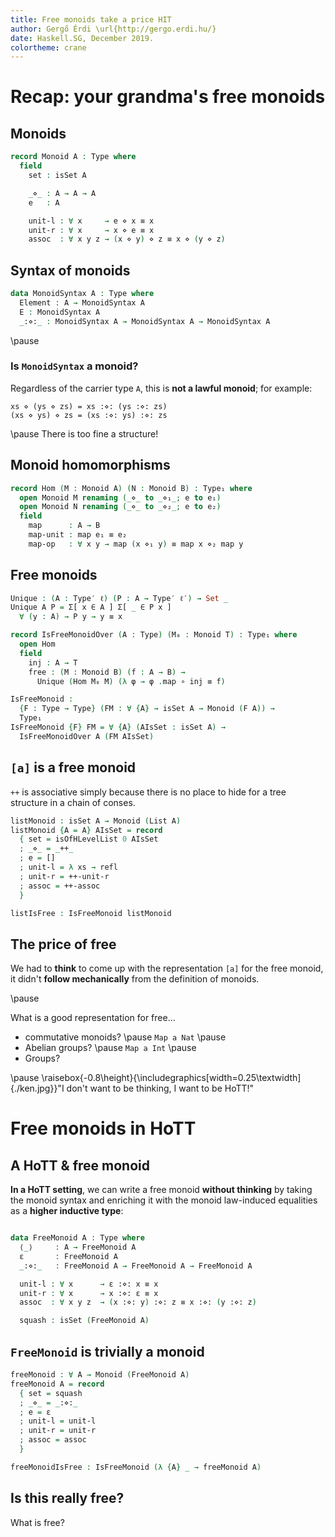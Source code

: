 ```yaml
---
title: Free monoids take a price HIT
author: Gergő Érdi \url{http://gergo.erdi.hu/}
date: Haskell.SG, December 2019.
colortheme: crane
---
```


# Recap: your grandma's free monoids

## Monoids

<!--
```agda
{-# OPTIONS --cubical --postfix-projections #-}

open import Cubical.Core.Everything renaming (Type to Type′)
open import Cubical.Foundations.Everything hiding (Type; assoc)

Type : Set _
Type = Type₀

variable
  ℓ ℓ′ : Level
  A B T : Type
```
-->

```agda
record Monoid A : Type where
  field
    set : isSet A

    _⋄_ : A → A → A
    e   : A

    unit-l : ∀ x     → e ⋄ x ≡ x
    unit-r : ∀ x     → x ⋄ e ≡ x
    assoc  : ∀ x y z → (x ⋄ y) ⋄ z ≡ x ⋄ (y ⋄ z)
```

## Syntax of monoids

```agda
data MonoidSyntax A : Type where
  Element : A → MonoidSyntax A
  E : MonoidSyntax A
  _:⋄:_ : MonoidSyntax A → MonoidSyntax A → MonoidSyntax A
```

\pause

### Is `MonoidSyntax` a monoid?

Regardless of the carrier type `A`, this is **not a lawful monoid**;
for example:

    xs ⋄ (ys ⋄ zs) = xs :⋄: (ys :⋄: zs)
    (xs ⋄ ys) ⋄ zs = (xs :⋄: ys) :⋄: zs

\pause
There is too fine a structure!

## Monoid homomorphisms

```agda
record Hom (M : Monoid A) (N : Monoid B) : Type₁ where
  open Monoid M renaming (_⋄_ to _⋄₁_; e to e₁)
  open Monoid N renaming (_⋄_ to _⋄₂_; e to e₂)
  field
    map      : A → B
    map-unit : map e₁ ≡ e₂
    map-op   : ∀ x y → map (x ⋄₁ y) ≡ map x ⋄₂ map y
```

## Free monoids

```agda
Unique : (A : Type′ ℓ) (P : A → Type′ ℓ′) → Set _
Unique A P = Σ[ x ∈ A ] Σ[ _ ∈ P x ]
  ∀ (y : A) → P y → y ≡ x
```

<!--
```agda
open import Cubical.Data.Sigma using (ΣPathP)

Unique→IsContr : ∀ (A : Type′ ℓ) (P : A → Type′ ℓ′) → (∀ x → isProp (P x)) → Unique A P → isContr (Σ A P)
Unique→IsContr A P PIsProp (x , Px , unique) = (x , Px) , λ { (y , Py) → sym (ΣPathP (unique y Py , r Py Px (unique y Py))) }
  where
    r : isOfHLevelDep 1 P
    r = isOfHLevel→isOfHLevelDep {n = 1} PIsProp
```
-->

```agda
record IsFreeMonoidOver (A : Type) (M₀ : Monoid T) : Type₁ where
  open Hom
  field
    inj : A → T
    free : (M : Monoid B) (f : A → B) →
      Unique (Hom M₀ M) (λ φ → φ .map ∘ inj ≡ f)

IsFreeMonoid :
  {F : Type → Type} (FM : ∀ {A} → isSet A → Monoid (F A)) →
  Type₁
IsFreeMonoid {F} FM = ∀ {A} (AIsSet : isSet A) →
  IsFreeMonoidOver A (FM AIsSet)
```

## `[a]` is a free monoid

`++` is associative simply because there is no place to hide for a
tree structure in a chain of conses.

<!--
```agda
open import Cubical.Data.List

foldr : (A → B → B) → B → List A → B
foldr f y [] = y
foldr f y (x ∷ xs) = f x (foldr f y xs)
```
-->

```agda
listMonoid : isSet A → Monoid (List A)
listMonoid {A = A} AIsSet = record
  { set = isOfHLevelList 0 AIsSet
  ; _⋄_ = _++_
  ; e = []
  ; unit-l = λ xs → refl
  ; unit-r = ++-unit-r
  ; assoc = ++-assoc
  }

listIsFree : IsFreeMonoid listMonoid
```

<!--
```agda
listIsFree {A = A} AIsSet = record
  { inj = [_]
  ; free = free
  }
  where
  free : ∀ {B} (M : Monoid B) (f : A → B) → Unique (Hom (listMonoid AIsSet) M) λ φ → Hom.map φ ∘ [_] ≡ f
  free {B = B} M f = hom , funExt (λ x → unit-r (f x)) , unique
    where
    open Monoid M

    hom : Hom (listMonoid AIsSet) M
    hom = record { map = foldr (λ x → f x ⋄_) e ; map-unit = refl ; map-op = map-op }
      where
      map-op : (xs ys : List A) →
        foldr (λ x → f x ⋄_) e (xs ++ ys) ≡ (foldr (λ x → f x ⋄_) e xs) ⋄ (foldr (λ x → f x ⋄_) e ys)
      map-op [] ys = sym (unit-l _)
      map-op (x ∷ xs) ys = cong (f x ⋄_) (map-op xs ys) ∙ sym (assoc (f x) _ _)

    open Hom hom

    unique : (φ : Hom (listMonoid AIsSet) M) → Hom.map φ ∘ [_] ≡ f → φ ≡ hom
    unique φ p = λ i → record
      { map = λ xs → pointwise xs i
      ; map-unit = isSet→isSet' set map-unit′ map-unit map-unit′ (λ _ → e) i
      ; map-op = λ xs ys → isSet→isSet' set (map-op′ xs ys) (map-op xs ys) (λ i → pointwise (xs ++ ys) i) (λ i → pointwise xs i ⋄ pointwise ys i) i
      }
      where
      open Hom φ renaming (map to map′; map-unit to map-unit′; map-op to map-op′)

      pointwise : ∀ xs → map′ xs ≡ map xs
      pointwise [] = map-unit′
      pointwise (x ∷ xs) = map-op′ [ x ] xs ∙ cong₂ _⋄_ (λ i → p i x) (pointwise xs)
```
-->

## The price of free

We had to **think** to come up with the representation `[a]` for the
free monoid, it didn't **follow mechanically** from the definition of
monoids.

\pause

What is a good representation for free...

* commutative monoids? \pause `Map a Nat` \pause
* Abelian groups? \pause `Map a Int` \pause
* Groups?

\pause
\raisebox{-0.8\height}{\includegraphics[width=0.25\textwidth]{./ken.jpg}}"I don't want to be thinking, I want to be HoTT!"

# Free monoids in HoTT

## A HoTT & free monoid

**In a HoTT setting**, we can write a free monoid **without thinking** by
taking the monoid syntax and enriching it with the monoid law-induced
equalities as a **higher inductive type**:

```agda
```

```agda
data FreeMonoid A : Type where
  ⟨_⟩     : A → FreeMonoid A
  ε       : FreeMonoid A
  _:⋄:_   : FreeMonoid A → FreeMonoid A → FreeMonoid A

  unit-l : ∀ x      → ε :⋄: x ≡ x
  unit-r : ∀ x      → x :⋄: ε ≡ x
  assoc  : ∀ x y z  → (x :⋄: y) :⋄: z ≡ x :⋄: (y :⋄: z)

  squash : isSet (FreeMonoid A)
```

<!--
```agda
elimIntoProp : (P : FreeMonoid A → Type) → (∀ x → isProp (P x))
             → (∀ x → P ⟨ x ⟩) → P ε → (∀ x y → P x → P y → P (x :⋄: y)) → ∀ x → P x
elimIntoProp P PIsProp P⟨_⟩ Pε P⋄ = go
  where
    go : ∀ x → P x
    go ⟨ x ⟩ = P⟨ x ⟩
    go ε = Pε
    go (x :⋄: y) = P⋄ x y (go x) (go y)
    go (unit-l x i) = isProp→PathP PIsProp (unit-l x) (P⋄ _ _ Pε (go x)) (go x) i
    go (unit-r x i) = isProp→PathP PIsProp (unit-r x) (P⋄ _ _ (go x) Pε) (go x) i
    go (assoc x y z i) = isProp→PathP PIsProp (assoc x y z) (P⋄ _ _ (P⋄ _ _ (go x) (go y)) (go z)) (P⋄ _ _ (go x) (P⋄ _ _ (go y) (go z))) i
    go (squash x y p q i j) = r (go x) (go y) (cong go p) (cong go q) (squash x y p q) i j
      where
      --
      --      _____
      --    _/     \_
      --   /        /
      -- go x      go y
      --  |\_     /|
      --  |  \___/ |
      --  |        |
      --  |    ____|
      --  |  _/ p  |\_
      --  | /      | /
      --  x        y
      --   \_    _/
      --     \__/
      --      q
      --
      --

      probe : PathP (λ i → PathP (λ j → P (squash x y p q i j)) (go x) (go y))
        (cong go p)
        (cong go q)
      probe = cong (cong go) (squash x y p q)

      r : isOfHLevelDep 2 P
      r = isOfHLevel→isOfHLevelDep {n = 2} (λ a → hLevelSuc 1 (P a) (PIsProp a))
```
-->

## `FreeMonoid` is trivially a monoid

```agda
freeMonoid : ∀ A → Monoid (FreeMonoid A)
freeMonoid A = record
  { set = squash
  ; _⋄_ = _:⋄:_
  ; e = ε
  ; unit-l = unit-l
  ; unit-r = unit-r
  ; assoc = assoc
  }

freeMonoidIsFree : IsFreeMonoid (λ {A} _ → freeMonoid A)
```

<!--
```agda
freeMonoidIsFree {A = A} AIsSet = record
  { inj = ⟨_⟩
  ; free = free
  -- ; free = λ M f → (hom-inj M f) , unique M f
  }
  where
  free : ∀ {B} (M : Monoid B) (f : A → B) → Unique (Hom (freeMonoid A) M) λ φ → Hom.map φ ∘ ⟨_⟩ ≡ f
  free {B = B} M f = hom , funExt (λ x → refl) , unique
    where
    open Monoid M renaming (unit-l to unit-l′; unit-r to unit-r′; assoc to assoc′)

    hom : Hom (freeMonoid A) M
    hom = record
      { map = map
      ; map-unit = refl
      ; map-op = λ x y → refl
      }
      where
        map : FreeMonoid A → B
        map ⟨ x ⟩ = f x
        map ε = e
        map (x :⋄: y) = map x ⋄ map y
        map (unit-l x i) = unit-l′ (map x) i
        map (unit-r x i) = unit-r′ (map x) i
        map (assoc x y z i) = assoc′ (map x) (map y) (map z) i
        map (squash x y p q i j) = set (map x) (map y) (cong map p) (cong map q) i j

    open Hom hom

    unique : (φ : Hom (freeMonoid A) M) →
      Hom.map φ ∘ ⟨_⟩ ≡ f → φ ≡ hom
    unique φ p = λ i → record
      { map = λ x → pointwise x i
      ; map-unit = isSet→isSet' set map-unit′ refl map-unit′ (λ _ → e) i
      ; map-op = λ x y → isSet→isSet' set (map-op′ x y) refl (λ i → pointwise (x :⋄: y) i) (λ i → pointwise x i ⋄ pointwise y i) i
      }
      where
      open Hom φ renaming (map to map′; map-unit to map-unit′; map-op to map-op′)

      pointwise : ∀ x → map′ x ≡ map x
      pointwise = elimIntoProp _ (λ x → set _ _) (λ x i → p i x)
        map-unit′
        (λ x y p q → map-op′ x y ∙ cong₂ _⋄_ p q)


module ListVsFreeMonoid (AIsSet : isSet A) where
  listIsSet : isSet (List A)
  listIsSet = isOfHLevelList 0 AIsSet

  fromList : List A → FreeMonoid A
  fromList [] = ε
  fromList (x ∷ xs) = ⟨ x ⟩ :⋄: fromList xs

  toList : FreeMonoid A → List A
  toList ⟨ x ⟩ = x ∷ []
  toList ε = []
  toList (x :⋄: y) = toList x ++ toList y
  toList (unit-l x i) = toList x
  toList (unit-r x i) = ++-unit-r (toList x) i
  toList (assoc x y z i) = ++-assoc (toList x) (toList y) (toList z) i
  toList (squash x y p q i j) = listIsSet (toList x) (toList y) (cong toList p) (cong toList q) i j

  toList-fromList : ∀ xs → toList (fromList xs) ≡ xs
  toList-fromList [] = refl
  toList-fromList (x ∷ xs) = cong (x ∷_) (toList-fromList xs)

  fromList-toList : ∀ x → fromList (toList x) ≡ x
  fromList-toList = elimIntoProp (λ m → fromList (toList m) ≡ m) (λ x → squash (fromList (toList x)) x)
      (unit-r ∘ _)
      refl
      (λ x y p q → sym (fromList-homo (toList x) (toList y)) ∙ cong₂ _:⋄:_ p q)
    where
      fromList-homo : ∀ xs ys → fromList xs :⋄: fromList ys ≡ fromList (xs ++ ys)
      fromList-homo [] ys = unit-l (fromList ys)
      fromList-homo (x ∷ xs) ys = assoc ⟨ x ⟩ (fromList xs) (fromList ys) ∙ cong (⟨ x ⟩ :⋄:_) (fromList-homo xs ys)

  FreeMonoid≃List : FreeMonoid A ≃ List A
  FreeMonoid≃List = isoToEquiv (iso toList fromList toList-fromList fromList-toList)
```
-->

## Is this really free?

What is free?

```agda
```

```agda
```
